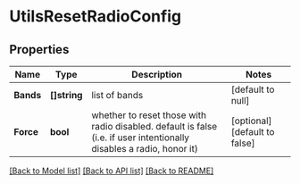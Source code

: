 # UtilsResetRadioConfig

## Properties
Name | Type | Description | Notes
------------ | ------------- | ------------- | -------------
**Bands** | **[]string** | list of bands | [default to null]
**Force** | **bool** | whether to reset those with radio disabled. default is false (i.e. if user intentionally disables a radio, honor it) | [optional] [default to false]

[[Back to Model list]](../README.md#documentation-for-models) [[Back to API list]](../README.md#documentation-for-api-endpoints) [[Back to README]](../README.md)

